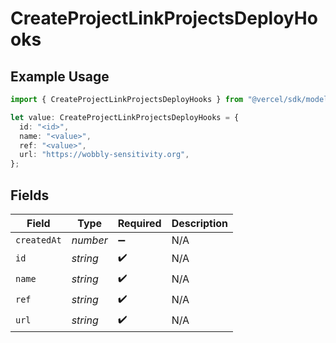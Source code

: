 # CreateProjectLinkProjectsDeployHooks

## Example Usage

```typescript
import { CreateProjectLinkProjectsDeployHooks } from "@vercel/sdk/models/operations/createproject.js";

let value: CreateProjectLinkProjectsDeployHooks = {
  id: "<id>",
  name: "<value>",
  ref: "<value>",
  url: "https://wobbly-sensitivity.org",
};
```

## Fields

| Field              | Type               | Required           | Description        |
| ------------------ | ------------------ | ------------------ | ------------------ |
| `createdAt`        | *number*           | :heavy_minus_sign: | N/A                |
| `id`               | *string*           | :heavy_check_mark: | N/A                |
| `name`             | *string*           | :heavy_check_mark: | N/A                |
| `ref`              | *string*           | :heavy_check_mark: | N/A                |
| `url`              | *string*           | :heavy_check_mark: | N/A                |